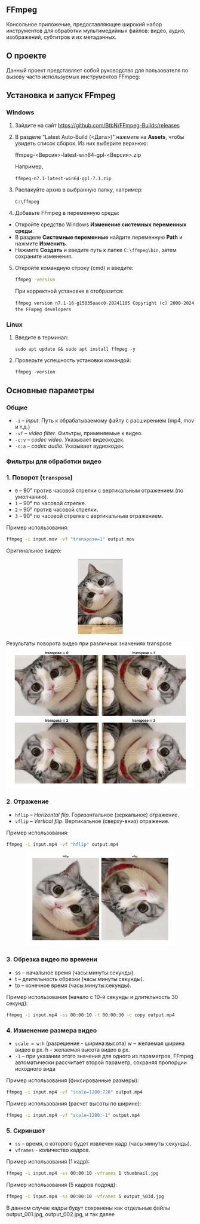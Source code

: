 ## __FFmpeg__
Консольное приложение, предоставляющее широкий
набор инструментов для обработки мультимедийных файлов: видео,
аудио, изображений, субтитров и их метаданных.

## О проекте
Данный проект представляет собой руководство для пользователя по
вызову часто используемых инструментов FFmpeg:



## Установка и запуск __FFmpeg__
### __Windows__
1. Зайдите на сайт https://github.com/BtbN/FFmpeg-Builds/releases
2. В разделе "Latest Auto-Build (<Дата>)" нажмите на **Assets**,
   чтобы увидеть список сборок. Из них выберите верхнюю:

   ffmpeg-<Версия>-latest-win64-gpl-<Версия>.zip

   Например,

   `ffmpeg-n7.1-latest-win64-gpl-7.1.zip`
3. Распакуйте архив в выбранную папку, например:


    `C:\ffmpeg`

4. Добавьте FFmpeg в переменную среды:
- Откройте средство Windows **Изменение системных переменных среды**.
- В разделе **Системные переменные** найдите переменную **Path** и нажмите **Изменить**.
- Нажмите **Создать** и введите путь к папке `C:\ffmpeg\bin`, затем сохраните изменения.

5. Откройте командную строку (cmd) и введите:
   ```bash
   ffmpeg -version
   ```
   При корректной установке в отобразится:

   `ffmpeg version n7.1-16-g15035aaec0-20241105 Copyright (c) 2000-2024 the FFmpeg developers`

### __Linux__
1. Введите в терминал:
   ```
   sudo apt update && sudo apt install ffmpeg -y
   ```
2. Проверьте успешность установки командой:
   ```
   ffmpeg -version
   ```

## Основные параметры
### Общие
- `-i` – _input_. Путь к обрабатываемому файлу с расширением (mp4, mov и т.д.)
- `-vf` – _video filter_. Фильтры, применяемые к видео.
- `-c:v` – _codec video_. Указывает видеокодек.
- `-c:a` – _codec audio_. Указывает аудиокодек.

### Фильтры для обработки видео
### 1. Поворот (`transpose`)
- `0` – 90° против часовой стрелки с вертикальным отражением (по умолчанию).
- `1` – 90° по часовой стрелке.
- `2` – 90° против часовой стрелки.
- `3` – 90° по часовой стрелке с вертикальным отражением.

Пример использования:
```bash
ffmpeg -i input.mov -vf "transpose=1" output.mov
```

Оригинальное видео:
<div style="text-align: center;">
  <img src="./images/original.png" alt="Оригинальное видео" width="120" height="200"/>
</div>

Результаты поворота видео при различных значениях transpose
![Результаты поворота видео при различных значениях transpose](./images/transposed.png)

### 2. Отражение
- `hflip` – _Horizontal flip_. Горизонтальное (зеркальное) отражение.
- `vflip` – _Vertical flip_. Вертикальное (сверху-вниз) отражение.

Пример использования:
```bash
ffmpeg -i input.mp4 -vf "hflip" output.mp4
```
<div style="text-align: center;">
   <img src="./images/flipped.png" alt="Отраженное видео" width="400" height="250"/>
</div>

### 3. Обрезка видео по времени
- ss – начальное время (часы:минуты:секунды).
- t – длительность обрезки (часы:минуты:секунды).
- to – конечное время (часы:минуты:секунды).

Пример использования (начало с 10-й секунды и длительность 30 секунд):
```bash
ffmpeg -i input.mp4 -ss 00:00:10 -t 00:00:30 -c copy output.mp4
```

### 4. Изменение размера видео
- `scale = w:h` (разрешение - ширина:высота)
  w – желаемая ширина видео в px.
  h – желаемая высота видео в px.
- `-1` – при указании этого значения для одного из параметров, FFmpeg автоматически рассчитает второй параметр,
  сохраняя пропорции исходного вида

Пример использования (фиксированные размеры):
```bash
ffmpeg -i input.mp4 -vf "scale=1280:720" output.mp4
```

Пример использования (расчет высоты по ширине):
```bash
ffmpeg -i input.mp4 -vf "scale=1280:-1" output.mp4
```

### 5. Скриншот
- `ss` – время, с которого будет извлечен кадр (часы:минуты:секунды).
- `vframes` - количество кадров.

Пример использования (1 кадр):
```bash
ffmpeg -i input.mp4 -ss 00:00:10 -vframes 1 thumbnail.jpg
```

Пример использования (5 кадров подряд):
```bash
ffmpeg -i input.mp4 -ss 00:00:10 -vframes 5 output_%03d.jpg
```
В данном случае кадры будут сохранены как отдельные файлы output_001.jpg,
output_002.jpg, и так далее
